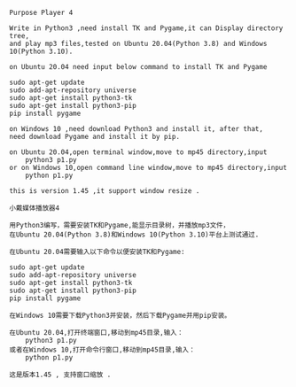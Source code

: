     Purpose Player 4

    Write in Python3 ,need install TK and Pygame,it can Display directory tree,
    and play mp3 files,tested on Ubuntu 20.04(Python 3.8) and Windows 10(Python 3.10).

    on Ubuntu 20.04 need input below command to install TK and Pygame

    sudo apt-get update
    sudo add-apt-repository universe
    sudo apt-get install python3-tk
    sudo apt-get install python3-pip
    pip install pygame

    on Windows 10 ,need download Python3 and install it, after that,
    need download Pygame and install it by pip.

    on Ubuntu 20.04,open terminal window,move to mp45 directory,input 
        python3 p1.py
    or on Windows 10,open command line window,move to mp45 directory,input
        python p1.py

    this is version 1.45 ,it support window resize .
    
    小戴媒体播放器4

    用Python3编写，需要安装TK和Pygame,能显示目录树，并播放mp3文件，
    在Ubuntu 20.04(Python 3.8)和Windows 10(Python 3.10)平台上测试通过.

    在Ubuntu 20.04需要输入以下命令以便安装TK和Pygame:

    sudo apt-get update
    sudo add-apt-repository universe
    sudo apt-get install python3-tk
    sudo apt-get install python3-pip
    pip install pygame

    在Windows 10需要下载Python3并安装，然后下载Pygame并用pip安装。

    在Ubuntu 20.04,打开终端窗口,移动到mp45目录,输入：
        python3 p1.py
    或者在Windows 10,打开命令行窗口,移动到mp45目录,输入：
        python p1.py

    这是版本1.45 , 支持窗口缩放 .


